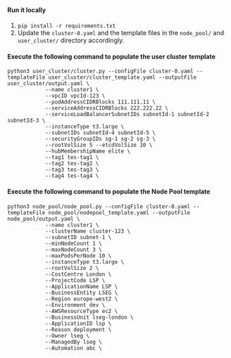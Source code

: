 #### Run it locally

1. `pip install -r requirements.txt`
2. Update the `cluster-0.yaml` and the template files in the `node_pool/` and `user_cluster/` directory accordingly.

#### Execute the following command to populate the user cluster template

``` 
python3 user_cluster/cluster.py --configFile cluster-0.yaml --templateFile user_cluster/cluster_template.yaml --outputFile user_cluster/output.yaml \
            --name cluster1 \
            --vpcID vpcId-123 \
            --podAddressCIDRBlocks 111.111.11 \
            --serviceAddressCIDRBlocks 222.222.22 \
            --serviceLoadBalancerSubnetIDs subnetId-1 subnetId-2 subnetId-3 \
            --instanceType t3.large \
            --subnetIDs subnetId-4 subnetId-5 \
            --securityGroupIDs sg-1 sg-2 sg-3 \
            --rootVolSize 5 --etcdVolSize 10 \
            --hubMembershipName elite \
            --tag1 tes-tag1 \
            --tag2 tes-tag2 \
            --tag3 tes-tag3 \
            --tag4 tes-tag4 \
```

#### Execute the following command to populate the Node Pool template

``` 
python3 node_pool/node_pool.py --configFile cluster-0.yaml --templateFile node_pool/nodepool_template.yaml --outputFile node_pool/output.yaml \
            --name cluster1 \
            --clusterName cluster-123 \
            --subnetID subnet-1 \
            --minNodeCount 1 \
            --maxNodeCount 3 \
            --maxPodsPerNode 10 \
            --instanceType t3.large \
            --rootVolSize 2 \
            --CostCentre London \
            --ProjectCode LSP \
            --ApplicationName LSP \
            --BusinessEntity LSEG \
            --Region europe-west2 \
            --Environment dev \
            --AWSResourceType ec2 \
            --BusinessUnit lseg-london \
            --ApplicationID lsp \
            --Reason deployment \
            --Owner lseg \
            --ManagedBy lseg \
            --Automation abc \
```